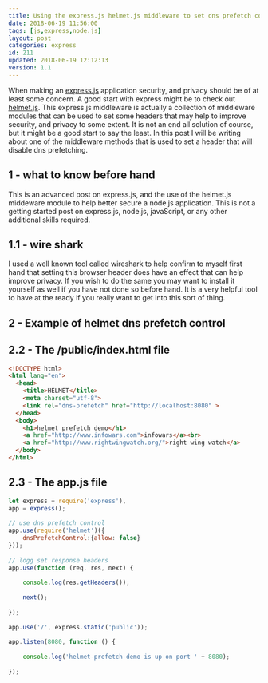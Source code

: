 ```yaml
---
title: Using the express.js helmet.js middleware to set dns prefetch control headers
date: 2018-06-19 11:56:00
tags: [js,express,node.js]
layout: post
categories: express
id: 211
updated: 2018-06-19 12:12:13
version: 1.1
---
```


When making an [express.js](https://expressjs.com/) application security, and privacy should be of at least some concern. A good start with express might be to check out [helmet.js](https://www.npmjs.com/package/helmet). This express.js middleware is actually a collection of middleware modules that can be used to set some headers that may help to improve security, and privacy to some extent. It is not an end all solution of course, but it might be a good start to say the least. In this post I will be writing about one of the middleware methods that is used to set a header that will disable dns prefetching.

<!-- more -->

## 1 - what to know before hand

This is an advanced post on express.js, and the use of the helmet.js middeware module to help better secure a node.js application. This is not a getting started post on express.js, node.js, javaScript, or any other additional skills required.

## 1.1 - wire shark

I used a well known tool called wireshark to help confirm to myself first hand that setting this browser header does have an effect that can help improve privacy. If you wish to do the same you may want to install it yourself as well if you have not done so before hand. It is a very helpful tool to have at the ready if you really want to get into this sort of thing.

## 2 - Example of helmet dns prefetch control

## 2.2 - The /public/index.html file

```html
<!DOCTYPE html>
<html lang="en">
  <head>
    <title>HELMET</title>
    <meta charset="utf-8">
    <link rel="dns-prefetch" href="http://localhost:8080" >
  </head>
  <body>
    <h1>helmet prefetch demo</h1>
    <a href="http://www.infowars.com">infowars</a><br>
    <a href="http://www.rightwingwatch.org/">right wing watch</a>
  </body>
</html>
```

## 2.3 - The app.js file

```js
let express = require('express'),
app = express();
 
// use dns prefetch control
app.use(require('helmet')({
    dnsPrefetchControl:{allow: false}
}));
 
// logg set response headers
app.use(function (req, res, next) {
 
    console.log(res.getHeaders());
 
    next();
 
});
 
app.use('/', express.static('public'));
 
app.listen(8080, function () {
 
    console.log('helmet-prefetch demo is up on port ' + 8080);
 
});
```

